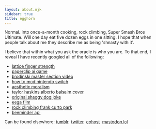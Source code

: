 ```yaml
---
layout: about.njk
sidebar: true
title: egghorn
---
```

<p>Normal. Into once-a-month cooking, rock climbing, Super Smash Bros Ultimate. Will one day eat five dozen eggs in one sitting. I hope that when people talk about me they describe me as being 'shnasty with it'.</p>
<p>
I believe that within what you ask the oracle is who you are. To that end, I reveal I have recently googled all of the following:
  <ul>
    <li><a href="https://www.google.com/search?q=lattice+finger+strength">lattice finger strength</a></li>
    <li><a href="https://www.google.com/search?q=paperclip+ai+game">paperclip ai game</a></li>
    <li><a href="https://www.google.com/search?q=brodinski+master+section+video">brodinski master section video</a></li>
    <li><a href="https://www.google.com/search?q=how+to+mod+nintendo+switch">how to mod nintendo switch</a></li>
    <li><a href="https://www.google.com/search?q=aesthetic+moralism">aesthetic moralism</a></li>
    <li><a href="https://www.google.com/search?q=taylor+haskins+alberto+balsalm+cover">taylor haskins alberto balsalm cover</a></li>
    <li><a href="https://www.google.com/search?q=original+shaggy+dog+joke">original shaggy dog joke</a></li>
    <li><a href="https://www.google.com/search?q=eega+film">eega film</a></li>
    <li><a href="https://www.google.com/search?q=rock+climbing+frank+curto+park">rock climbing frank curto park</a></li>
    <li><a href="https://www.google.com/search?q=beeminder+api">beeminder api</a></li>
  </ul>
</p>
<p>
  Can be found elsewhere:
  <a href="https://www.tumblr.com/egghorn">tumblr</a>&nbsp;
  <a href="https://twitter.com/egghorn1">twitter</a>&nbsp;
  <a href="https://cohost.org/egghorn">cohost</a>&nbsp;
  <a href="https://mastodon.lol/@egghorn">mastodon.lol</a>&nbsp;
</p>
